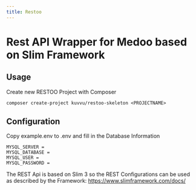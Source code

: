 ```yaml
---
title: Restoo
---
```

# Rest API Wrapper for Medoo based on Slim Framework

## Usage

Create new RESTOO Project with Composer

```
composer create-project kuvvu/restoo-skeleton <PROJECTNAME>
```

## Configuration

Copy example.env to .env and fill in the Database Information

```
MYSQL_SERVER =
MYSQL_DATABASE =
MYSQL_USER =
MYSQL_PASSWORD =
```

The REST Api is based on Slim 3 so the REST Configurations can be used as described
by the Framework: https://www.slimframework.com/docs/
